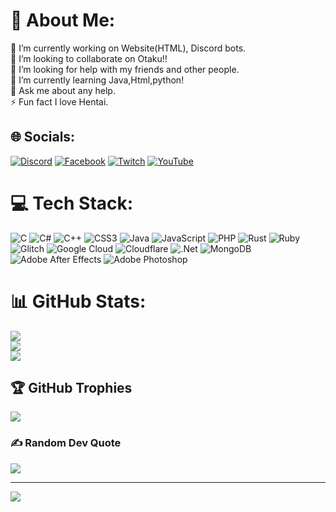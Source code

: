 # 💫 About Me:
🔭 I’m currently working on Website(HTML), Discord bots.<br>👯 I’m looking to collaborate on Otaku!!<br>🤝 I’m looking for help with my friends and other people.<br>🌱 I’m currently learning Java,Html,python!<br>💬 Ask me about  any help.<br>⚡ Fun fact  I love Hentai.


## 🌐 Socials:
[![Discord](https://img.shields.io/badge/Discord-%237289DA.svg?logo=discord&logoColor=white)](https://discord.gg/Ge3Rhfxr3a) [![Facebook](https://img.shields.io/badge/Facebook-%231877F2.svg?logo=Facebook&logoColor=white)](https://facebook.com/Senseiyt5) [![Twitch](https://img.shields.io/badge/Twitch-%239146FF.svg?logo=Twitch&logoColor=white)](https://twitch.tv/sensei95i) [![YouTube](https://img.shields.io/badge/YouTube-%23FF0000.svg?logo=YouTube&logoColor=white)](https://youtube.com/@Gojosensei135) 

# 💻 Tech Stack:
![C](https://img.shields.io/badge/c-%2300599C.svg?style=flat&logo=c&logoColor=white) ![C#](https://img.shields.io/badge/c%23-%23239120.svg?style=flat&logo=c-sharp&logoColor=white) ![C++](https://img.shields.io/badge/c++-%2300599C.svg?style=flat&logo=c%2B%2B&logoColor=white) ![CSS3](https://img.shields.io/badge/css3-%231572B6.svg?style=flat&logo=css3&logoColor=white) ![Java](https://img.shields.io/badge/java-%23ED8B00.svg?style=flat&logo=java&logoColor=white) ![JavaScript](https://img.shields.io/badge/javascript-%23323330.svg?style=flat&logo=javascript&logoColor=%23F7DF1E) ![PHP](https://img.shields.io/badge/php-%23777BB4.svg?style=flat&logo=php&logoColor=white) ![Rust](https://img.shields.io/badge/rust-%23000000.svg?style=flat&logo=rust&logoColor=white) ![Ruby](https://img.shields.io/badge/ruby-%23CC342D.svg?style=flat&logo=ruby&logoColor=white) ![Glitch](https://img.shields.io/badge/glitch-%233333FF.svg?style=flat&logo=glitch&logoColor=white) ![Google Cloud](https://img.shields.io/badge/Google%20Cloud-%234285F4.svg?style=flat&logo=google-cloud&logoColor=white) ![Cloudflare](https://img.shields.io/badge/Cloudflare-F38020?style=flat&logo=Cloudflare&logoColor=white) ![.Net](https://img.shields.io/badge/.NET-5C2D91?style=flat&logo=.net&logoColor=white) ![MongoDB](https://img.shields.io/badge/MongoDB-%234ea94b.svg?style=flat&logo=mongodb&logoColor=white) ![Adobe After Effects](https://img.shields.io/badge/Adobe%20After%20Effects-9999FF.svg?style=flat&logo=Adobe%20After%20Effects&logoColor=white) ![Adobe Photoshop](https://img.shields.io/badge/adobephotoshop-%2331A8FF.svg?style=flat&logo=adobephotoshop&logoColor=white)
# 📊 GitHub Stats:
![](https://github-readme-stats.vercel.app/api?username=Abidhasansajid-dev&theme=omni&hide_border=false&include_all_commits=true&count_private=true)<br/>
![](https://github-readme-streak-stats.herokuapp.com/?user=Abidhasansajid-dev&theme=omni&hide_border=false)<br/>
![](https://github-readme-stats.vercel.app/api/top-langs/?username=Abidhasansajid-dev&theme=omni&hide_border=false&include_all_commits=true&count_private=true&layout=compact)

## 🏆 GitHub Trophies
![](https://github-profile-trophy.vercel.app/?username=Abidhasansajid-dev&theme=matrix&no-frame=false&no-bg=false&margin-w=4)

### ✍️ Random Dev Quote
![](https://quotes-github-readme.vercel.app/api?type=horizontal&theme=dark)



---
[![](https://visitcount.itsvg.in/api?id=Abidhasansajid-dev&icon=5&color=5)](https://visitcount.itsvg.in)

<!-- Proudly created with GPRM ( https://gprm.itsvg.in ) -->
